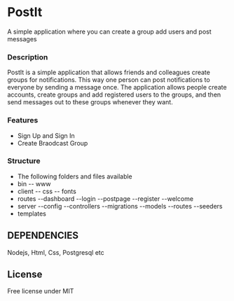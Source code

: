 # PostIt
A simple application where you can create a group add users and post messages

### Description
PostIt is a simple application that allows friends and colleagues create groups for notifications.
This way one person can post notifications to everyone by sending a message once. The
application allows people create accounts, create groups and add registered users to the groups,
and then send messages out to these groups whenever they want.

### Features
* Sign Up and Sign In 
* Create Braodcast Group


### Structure
* The following folders and files available
* bin
-- www
* client
-- css
-- fonts
* routes
--dashboard
--login
--postpage
--register
--welcome
* server
--config
--controllers
--migrations
--models
--routes
--seeders
* templates

## DEPENDENCIES
Nodejs, Html, Css, Postgresql etc

## License
Free license under MIT
